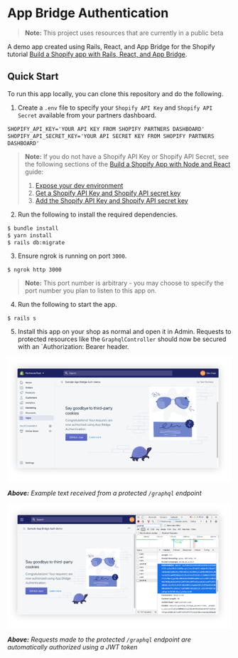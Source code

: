 # App Bridge Authentication

> __Note:__ This project uses resources that are currently in a public beta

A demo app created using Rails, React, and App Bridge for the Shopify tutorial [Build a Shopify app with Rails, React, and App Bridge][1].

## Quick Start

To run this app locally, you can clone this repository and do the following.

1. Create a `.env` file to specify your `Shopify API Key` and `Shopify API Secret` available from your partners dashboard.

```
SHOPIFY_API_KEY='YOUR API KEY FROM SHOPIFY PARTNERS DASHBOARD'
SHOPIFY_API_SECRET_KEY='YOUR API SECRET KEY FROM SHOPIFY PARTNERS DASHBOARD'
```

> __Note:__ If you do not have a Shopify API Key or Shopify API Secret, see the following sections of the [Build a Shopify App with Node and React][2] guide:
> 1. [Expose your dev environment][3]
> 2. [Get a Shopify API Key and Shopify API secret key][4]
> 3. [Add the Shopify API Key and Shopify API secret key][5]

2. Run the following to install the required dependencies.

```console
$ bundle install
$ yarn install
$ rails db:migrate
```

3. Ensure ngrok is running on port `3000`.

```console
$ ngrok http 3000
```

> __Note:__ This port number is arbitrary - you may choose to specify the port number you plan to listen to this app on.

4. Run the following to start the app.

```console
$ rails s
```

5. Install this app on your shop as normal and open it in Admin. Requests to protected resources like the `GraphqlController` should now be secured with an `Authorization: Bearer <session token> header. 

![App dashboard][s1]

_**Above:** Example text received from a protected `/graphql` endpoint_

![App requests][s2]

_**Above:** Requests made to the protected `/graphql` endpoint are automatically
authorized using a JWT token_

[//]: # "Links"
[s1]: ./app/assets/images/screenshot-1.png
[s2]: ./app/assets/images/screenshot-2.png
[1]: https://shopify.dev/tutorials/build-rails-react-app-that-uses-app-bridge-authentication
[2]: https://shopify.dev/tutorials/build-a-shopify-app-with-node-and-react/embed-your-app-in-shopify#get-a-shopify-api-key
[3]: https://shopify.dev/tutorials/build-a-shopify-app-with-node-and-react/embed-your-app-in-shopify#expose-your-dev-environment
[4]: https://shopify.dev/tutorials/build-a-shopify-app-with-node-and-react
[5]: https://shopify.dev/tutorials/build-a-shopify-app-with-node-and-react/embed-your-app-in-shopify#add-the-shopify-api-key

